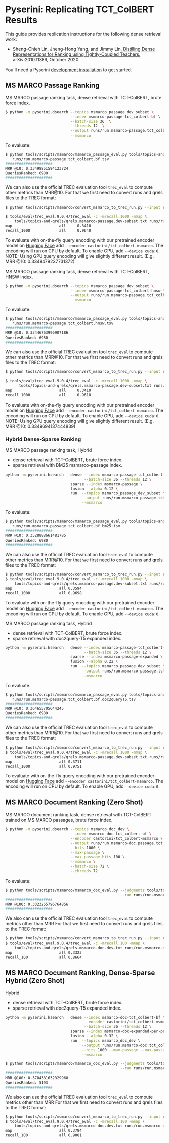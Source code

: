 # Pyserini: Replicating TCT_ColBERT Results

This guide provides replication instructions for the following dense retrieval work:

+ Sheng-Chieh Lin, Jheng-Hong Yang, and Jimmy Lin. [Distilling Dense Representations for Ranking using Tightly-Coupled Teachers.](https://arxiv.org/abs/2010.11386) arXiv:2010.11386, October 2020. 

You'll need a Pyserini [development installation](https://github.com/castorini/pyserini#development-installation) to get started.

## MS MARCO Passage Ranking

MS MARCO passage ranking task, dense retrieval with TCT-ColBERT, brute force index.

```bash
$ python -m pyserini.dsearch --topics msmarco_passage_dev_subset \
                             --index msmarco-passage-tct_colbert-bf \
                             --batch-size 36  \
                             --threads 12  \
                             --output runs/run.msmarco-passage.tct_colbert.bf.tsv \
                             --msmarco
```

To evaluate:

```bash
$ python tools/scripts/msmarco/msmarco_passage_eval.py tools/topics-and-qrels/qrels.msmarco-passage.dev-subset.txt \
   runs/run.msmarco-passage.tct_colbert.bf.tsv
#####################
MRR @10: 0.33498851594123724
QueriesRanked: 6980
#####################
```

We can also use the official TREC evaluation tool `trec_eval` to compute other metrics than MRR@10. 
For that we first need to convert runs and qrels files to the TREC format:

```bash
$ python tools/scripts/msmarco/convert_msmarco_to_trec_run.py --input runs/run.msmarco-passage.tct_colbert.bf.tsv --output runs/run.msmarco-passage.tct_colbert.bf.trec

$ tools/eval/trec_eval.9.0.4/trec_eval -c -mrecall.1000 -mmap \
    tools/topics-and-qrels/qrels.msmarco-passage.dev-subset.txt runs/run.msmarco-passage.tct_colbert.bf.trec
map                     all     0.3416
recall_1000             all     0.9640
```

To evaluate with on-the-fly query encoding with our pretrained encoder model
on [Hugging Face](https://huggingface.co/castorini/tct_colbert-msmarco/tree/main) add
`--encoder castorini/tct_colbert-msmarco`. The encoding will run on CPU by default. To enable GPU, add `--device cuda:0`.
NOTE: Using GPU query encoding will give slightly different result. (E.g. MRR @10: 0.3349479237731372)

MS MARCO passage ranking task, dense retrieval with TCT-ColBERT, HNSW index.
```bash
$ python -m pyserini.dsearch --topics msmarco_passage_dev_subset \
                             --index msmarco-passage-tct_colbert-hnsw \
                             --output runs/run.msmarco-passage.tct_colbert.hnsw.tsv \
                             --msmarco 
```

To evaluate:

```bash
$ python tools/scripts/msmarco/msmarco_passage_eval.py tools/topics-and-qrels/qrels.msmarco-passage.dev-subset.txt \
   runs/run.msmarco-passage.tct_colbert.hnsw.tsv
#####################
MRR @10: 0.33446763996907186
QueriesRanked: 6980
#####################
```

We can also use the official TREC evaluation tool `trec_eval` to compute other metrics than MRR@10.
For that we first need to convert runs and qrels files to the TREC format:

```bash
$ python tools/scripts/msmarco/convert_msmarco_to_trec_run.py --input runs/run.msmarco-passage.tct_colbert.hnsw.tsv --output runs/run.msmarco-passage.tct_colbert.hnsw.trec
                                                            
$ tools/eval/trec_eval.9.0.4/trec_eval -c -mrecall.1000 -mmap \
      tools/topics-and-qrels/qrels.msmarco-passage.dev-subset.txt runs/run.msmarco-passage.tct_colbert.hnsw.trec
map                     all     0.3410
recall_1000             all     0.9618
```

To evaluate with on-the-fly query encoding with our pretrained encoder model
on [Hugging Face](https://huggingface.co/castorini/tct_colbert-msmarco/tree/main) add
`--encoder castorini/tct_colbert-msmarco`. The encoding will run on CPU by default. To enable GPU, add `--device cuda:0`.
NOTE: Using GPU query encoding will give slightly different result. (E.g. MRR @10: 0.3349694137444839)


### Hybrid Dense-Sparse Ranking
MS MARCO passage ranking task, 
Hybrid
- dense retrieval with TCT-ColBERT, brute force index.
- sparse retrieval with BM25 msmarco-passage index.

```bash
python -m pyserini.hsearch   dense --index msmarco-passage-tct_colbert-bf \
                                   --batch-size 36 --threads 12 \
                             sparse --index msmarco-passage \
                             fusion --alpha 0.12 \
                             run  --topics msmarco_passage_dev_subset \
                                  --output runs/run.msmarco-passage.tct_colbert.bf.bm25.tsv \
                                  --msmarco
```

To evaluate:
```bash
$ python tools/scripts/msmarco/msmarco_passage_eval.py tools/topics-and-qrels/qrels.msmarco-passage.dev-subset.txt \
   runs/run.msmarco-passage.tct_colbert.bf.bm25.tsv
#####################
MRR @10: 0.3528888661481785
QueriesRanked: 6980
#####################

```

We can also use the official TREC evaluation tool `trec_eval` to compute other metrics than MRR@10. 
For that we first need to convert runs and qrels files to the TREC format:

```bash
$ python tools/scripts/msmarco/convert_msmarco_to_trec_run.py --input runs/run.msmarco-passage.tct_colbert.bf.bm25.tsv --output runs/run.msmarco-passage.tct_colbert.bf.bm25.trec
$ tools/eval/trec_eval.9.0.4/trec_eval -c -mrecall.1000 -mmap \
    tools/topics-and-qrels/qrels.msmarco-passage.dev-subset.txt runs/run.msmarco-passage.tct_colbert.bf.bm25.trec
map                   	all	0.3594
recall_1000           	all	0.9698
```

To evaluate with on-the-fly query encoding with our pretrained encoder model
on [Hugging Face](https://huggingface.co/castorini/tct_colbert-msmarco/tree/main) add
`--encoder castorini/tct_colbert-msmarco`. The encoding will run on CPU by default. To enable GPU, add `--device cuda:0`.


MS MARCO passage ranking task, 
Hybrid
- dense retrieval with TCT-ColBERT, brute force index.
- sparse retrieval with doc2query-T5 expanded index.

```bash
python -m pyserini.hsearch   dense --index msmarco-passage-tct_colbert-bf \
                                   --batch-size 36 --threads 12 \
                             sparse --index msmarco-passage-expanded \
                             fusion --alpha 0.22 \
                             run  --topics msmarco_passage_dev_subset \
                                  --output runs/run.msmarco-passage.tct_colbert.bf.doc2queryT5.tsv \
                                  --msmarco
```

To evaluate:
```bash
$ python tools/scripts/msmarco/msmarco_passage_eval.py tools/topics-and-qrels/qrels.msmarco-passage.dev-subset.txt \
   runs/run.msmarco-passage.tct_colbert.bf.doc2queryT5.tsv
#####################
MRR @10: 0.364655705644245
QueriesRanked: 6980
#####################

```

We can also use the official TREC evaluation tool `trec_eval` to compute other metrics than MRR@10. 
For that we first need to convert runs and qrels files to the TREC format:

```bash
$ python tools/scripts/msmarco/convert_msmarco_to_trec_run.py --input runs/run.msmarco-passage.tct_colbert.bf.doc2queryT5.tsv --output runs/run.msmarco-passage.tct_colbert.bf.doc2queryT5.trec
$ tools/eval/trec_eval.9.0.4/trec_eval -c -mrecall.1000 -mmap \
    tools/topics-and-qrels/qrels.msmarco-passage.dev-subset.txt runs/run.msmarco-passage.tct_colbert.bf.doc2queryT5.trec
map                   	all	0.3711
recall_1000           	all	0.9751
```

To evaluate with on-the-fly query encoding with our pretrained encoder model
on [Hugging Face](https://huggingface.co/castorini/tct_colbert-msmarco/tree/main) add
`--encoder castorini/tct_colbert-msmarco`. The encoding will run on CPU by default. To enable GPU, add `--device cuda:0`.


## MS MARCO Document Ranking (Zero Shot)
MS MARCO document ranking task, dense retrieval with TCT-ColBERT trained on MS MARCO passages, brute force index.

```bash
$ python -m pyserini.dsearch --topics msmarco_doc_dev \
                             --index msmarco-doc-tct_colbert-bf \
                             --encoder castorini/tct_colbert-msmarco \
                             --output runs/run.msmarco-doc.passage.tct_colbert.txt \
                             --hits 1000 \
                             --max-passage \
                             --max-passage-hits 100 \
                             --msmarco \
                             --batch-size 72 \
                             --threads 72
```

To evaluate:
```bash
$ python tools/scripts/msmarco/msmarco_doc_eval.py --judgments tools/topics-and-qrels/qrels.msmarco-doc.dev.txt \
                                                   --run runs/run.msmarco-doc.passage.tct_colbert.txt
#####################
MRR @100: 0.3323255796764856
#####################
```

We also can use the official TREC evaluation tool `trec_eval` to compute metrics other than MRR
For that we first need to convert runs and qrels files to the TREC format:
```bash
$ python tools/scripts/msmarco/convert_msmarco_to_trec_run.py --input runs/run.msmarco-doc.passage.tct_colbert.txt --output runs/run.msmarco-doc.passage.tct_colbert.trec
$ tools/eval/trec_eval.9.0.4/trec_eval -c -mrecall.100 -mmap \
    tools/topics-and-qrels/qrels.msmarco-doc.dev.txt runs/run.msmarco-doc.passage.tct_colbert.trec
map                   	all	0.3323
recall_100            	all	0.8664
```

## MS MARCO Document Ranking, Dense-Sparse Hybrid (Zero Shot)
Hybrid
- dense retrieval with TCT-ColBERT, brute force index.
- sparse retrieval with doc2query-T5 expanded index.

```bash
python -m pyserini.hsearch   dense --index msmarco-doc-tct_colbert-bf \
                                   --encoder castorini/tct_colbert-msmarco \
                                   --batch-size 36 --threads 12 \
                             sparse --index msmarco-doc-expanded-per-passage \
                             fusion --alpha 0.32 \
                             run  --topics msmarco_doc_dev \
                                  --output runs/run.msmarco-doc.tct_colbert.bf.doc2queryT5.tsv \
                                  --hits 1000 --max-passage --max-passage-hits 100 \
                                  --msmarco
```

```bash
$ python tools/scripts/msmarco/msmarco_doc_eval.py --judgments tools/topics-and-qrels/qrels.msmarco-doc.dev.txt \
                                                   --run runs/run.msmarco-doc.tct_colbert.bf.doc2queryT5.tsv
#####################
MRR @100: 0.3784381632329968
QueriesRanked: 5193
#####################
```

We also can use the official TREC evaluation tool `trec_eval` to compute metrics other than MRR
For that we first need to convert runs and qrels files to the TREC format:
```bash
$ python tools/scripts/msmarco/convert_msmarco_to_trec_run.py --input runs/run.msmarco-doc.tct_colbert.bf.doc2queryT5.tsv --output runs/run.msmarco-doc.tct_colbert.bf.doc2queryT5.trec
$ tools/eval/trec_eval.9.0.4/trec_eval -c -mrecall.100 -mmap \
    tools/topics-and-qrels/qrels.msmarco-doc.dev.txt runs/run.msmarco-doc.tct_colbert.bf.doc2queryT5.trec
map                   	all	0.3784
recall_100            	all	0.9081
```